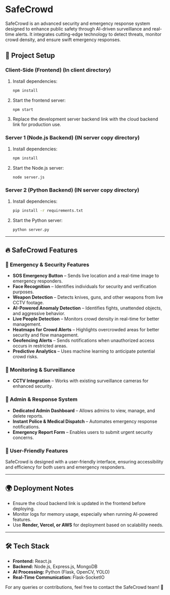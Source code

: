 # SafeCrowd

SafeCrowd is an advanced security and emergency response system designed to enhance public safety through AI-driven surveillance and real-time alerts. It integrates cutting-edge technology to detect threats, monitor crowd density, and ensure swift emergency responses.

## 🚀 Project Setup

### Client-Side (Frontend) (In client directory)
1. Install dependencies:
   ```bash
   npm install
   ```
2. Start the frontend server:
   ```bash
   npm start
   ```
3. Replace the development server backend link with the cloud backend link for production use.

### Server 1 (Node.js Backend)  (IN server copy directory)
1. Install dependencies:
   ```bash
   npm install
   ```
2. Start the Node.js server:
   ```bash
   node server.js
   ```

### Server 2 (Python Backend) (IN server copy directory)
1. Install dependencies:
   ```bash
   pip install -r requirements.txt
   ```
2. Start the Python server:
   ```bash
   python server.py
   ```

---

## 🔥 SafeCrowd Features

### 🚨 Emergency & Security Features
- **SOS Emergency Button** – Sends live location and a real-time image to emergency responders.
- **Face Recognition** – Identifies individuals for security and verification purposes.
- **Weapon Detection** – Detects knives, guns, and other weapons from live CCTV footage.
- **AI-Powered Anomaly Detection** – Identifies fights, unattended objects, and aggressive behavior.
- **Live People Detection** – Monitors crowd density in real-time for better management.
- **Heatmaps for Crowd Alerts** – Highlights overcrowded areas for better security and flow management.
- **Geofencing Alerts** – Sends notifications when unauthorized access occurs in restricted areas.
- **Predictive Analytics** – Uses machine learning to anticipate potential crowd risks.

### 📡 Monitoring & Surveillance
- **CCTV Integration** – Works with existing surveillance cameras for enhanced security.

### 👮 Admin & Response System
- **Dedicated Admin Dashboard** – Allows admins to view, manage, and delete reports.
- **Instant Police & Medical Dispatch** – Automates emergency response notifications.
- **Emergency Report Form** – Enables users to submit urgent security concerns.

### 📱 User-Friendly Features
SafeCrowd is designed with a user-friendly interface, ensuring accessibility and efficiency for both users and emergency responders.

---

## 🌍 Deployment Notes
- Ensure the cloud backend link is updated in the frontend before deploying.
- Monitor logs for memory usage, especially when running AI-powered features.
- Use **Render, Vercel, or AWS** for deployment based on scalability needs.

---

## 🛠 Tech Stack
- **Frontend:** React.js
- **Backend:** Node.js, Express.js, MongoDB
- **AI Processing:** Python (Flask, OpenCV, YOLO)
- **Real-Time Communication:** Flask-SocketIO

For any queries or contributions, feel free to contact the SafeCrowd team! 🚀

